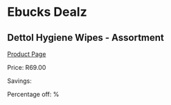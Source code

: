 
# Ebucks Dealz
## Dettol Hygiene Wipes - Assortment
[Product Page](https://www.ebucks.com/web/shop/productSelected.do?prodId=873439945&catId=908607666)

Price: R69.00

Savings: 

Percentage off: %
	